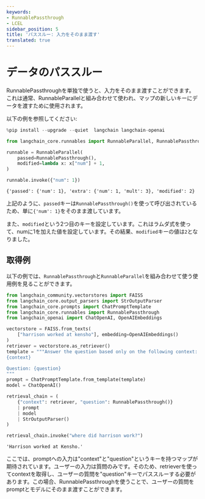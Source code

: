 ```yaml
---
keywords:
- RunnablePassthrough
- LCEL
sidebar_position: 5
title: 'パススルー: 入力をそのまま渡す'
translated: true
---
```


# データのパススルー

RunnablePassthroughを単独で使うと、入力をそのまま渡すことができます。これは通常、RunnableParallelと組み合わせて使われ、マップの新しいキーにデータを渡すために使用されます。

以下の例を参照してください:

```python
%pip install --upgrade --quiet  langchain langchain-openai
```

```python
from langchain_core.runnables import RunnableParallel, RunnablePassthrough

runnable = RunnableParallel(
    passed=RunnablePassthrough(),
    modified=lambda x: x["num"] + 1,
)

runnable.invoke({"num": 1})
```

```output
{'passed': {'num': 1}, 'extra': {'num': 1, 'mult': 3}, 'modified': 2}
```

上記のように、`passed`キーは`RunnablePassthrough()`を使って呼び出されているため、単に`{'num': 1}`をそのまま渡しています。

また、`modified`という2つ目のキーを設定しています。これはラムダ式を使って、numに1を加えた値を設定しています。その結果、`modified`キーの値は`2`となりました。

## 取得例

以下の例では、`RunnablePassthrough`と`RunnableParallel`を組み合わせて使う使用例を見ることができます。

```python
from langchain_community.vectorstores import FAISS
from langchain_core.output_parsers import StrOutputParser
from langchain_core.prompts import ChatPromptTemplate
from langchain_core.runnables import RunnablePassthrough
from langchain_openai import ChatOpenAI, OpenAIEmbeddings

vectorstore = FAISS.from_texts(
    ["harrison worked at kensho"], embedding=OpenAIEmbeddings()
)
retriever = vectorstore.as_retriever()
template = """Answer the question based only on the following context:
{context}

Question: {question}
"""
prompt = ChatPromptTemplate.from_template(template)
model = ChatOpenAI()

retrieval_chain = (
    {"context": retriever, "question": RunnablePassthrough()}
    | prompt
    | model
    | StrOutputParser()
)

retrieval_chain.invoke("where did harrison work?")
```

```output
'Harrison worked at Kensho.'
```

ここでは、promptへの入力は"context"と"question"というキーを持つマップが期待されています。ユーザーの入力は質問のみです。そのため、retrieverを使ってcontextを取得し、ユーザーの質問を"question"キーでパススルーする必要があります。この場合、RunnablePassthroughを使うことで、ユーザーの質問をpromptとモデルにそのまま渡すことができます。
